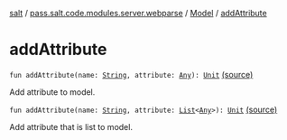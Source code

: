 [salt](../../index.md) / [pass.salt.code.modules.server.webparse](../index.md) / [Model](index.md) / [addAttribute](./add-attribute.md)

# addAttribute

`fun addAttribute(name: `[`String`](https://kotlinlang.org/api/latest/jvm/stdlib/kotlin/-string/index.html)`, attribute: `[`Any`](https://kotlinlang.org/api/latest/jvm/stdlib/kotlin/-any/index.html)`): `[`Unit`](https://kotlinlang.org/api/latest/jvm/stdlib/kotlin/-unit/index.html) [(source)](https://github.com/kurbaniec-tgm/salt/tree/master/code/modules/server/webparse/Model.kt#L17)

Add attribute to model.

`fun addAttribute(name: `[`String`](https://kotlinlang.org/api/latest/jvm/stdlib/kotlin/-string/index.html)`, attribute: `[`List`](https://kotlinlang.org/api/latest/jvm/stdlib/kotlin.collections/-list/index.html)`<`[`Any`](https://kotlinlang.org/api/latest/jvm/stdlib/kotlin/-any/index.html)`>): `[`Unit`](https://kotlinlang.org/api/latest/jvm/stdlib/kotlin/-unit/index.html) [(source)](https://github.com/kurbaniec-tgm/salt/tree/master/code/modules/server/webparse/Model.kt#L24)

Add attribute that is list to model.

